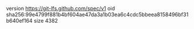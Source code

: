 version https://git-lfs.github.com/spec/v1
oid sha256:99e4799f881b4bf604ae47da3a1b03ea6c4cdc5bbeea8158496bf31b640ef164
size 4382
